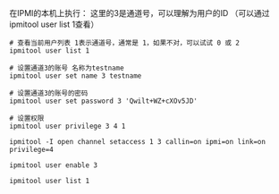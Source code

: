 
在IPMI的本机上执行：
这里的3是通道号，可以理解为用户的ID （可以通过ipmitool user list 1查看）

```
# 查看当前用户列表 1表示通道号，通常是 1，如果不对，可以试试 0 或 2
ipmitool user list 1

# 设置通道3的账号 名称为testname
ipmitool user set name 3 testname

# 设置通道3的账号的密码
ipmitool user set password 3 'Qwilt+WZ+cXOv5JD'

# 设置权限 
ipmitool user privilege 3 4 1

ipmitool -I open channel setaccess 1 3 callin=on ipmi=on link=on privilege=4

ipmitool user enable 3

ipmitool user list 1
```

